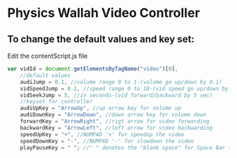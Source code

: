 # Physics Wallah Video Controller

## To change the default values and key set:

Edit the contentScript.js file

```javascript
var vidId = document.getElementsByTagName("video")[0],
	//default values
	audiJump = 0.1, //volume range 0 to 1-(volume go up/down by 0.1)
	vidSpeedJump = 0.1, //speed range 0 to 10-(vid speed go up/down by 0.1)
	vidSeekJump = 5, //in seconds-(vid forward/backward by 5 sec)
	//keyset for controller
	audiUpKey = "ArrowUp", //up arrow key for volume up
	audiDownKey = "ArrowDown", //down arrow key for volume down
	forwardKey = "ArrowRight", //rigt arrow for video forwarding
	backwardKey = "ArrowLeft", //left arrow for video backwarding
	speedUpKey = "+", //NUMPAD '+' for speedup the video
	speedDownKey = "-", //NUMPAD '-' for slowdown the video
	playPauseKey = " "; //" " denotes the "blank space" for Space Bar to pay and pause the vid
```
